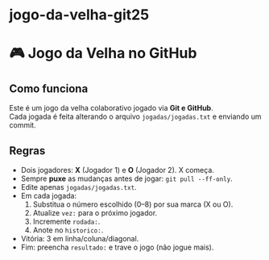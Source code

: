 # jogo-da-velha-git25

# 🎮 Jogo da Velha no GitHub

## Como funciona
Este é um jogo da velha colaborativo jogado via **Git e GitHub**.  
Cada jogada é feita alterando o arquivo `jogadas/jogadas.txt` e enviando um commit.

## Regras
- Dois jogadores: **X** (Jogador 1) e **O** (Jogador 2). X começa.
- Sempre **puxe** as mudanças antes de jogar: `git pull --ff-only`.
- Edite apenas `jogadas/jogadas.txt`.
- Em cada jogada:
  1. Substitua o número escolhido (0–8) por sua marca (X ou O).
  2. Atualize `vez:` para o próximo jogador.
  3. Incremente `rodada:`.
  4. Anote no `historico:`.
- Vitória: 3 em linha/coluna/diagonal.
- Fim: preencha `resultado:` e trave o jogo (não jogue mais).